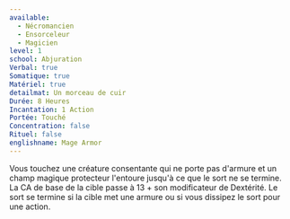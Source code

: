 ```yaml
---
available:
  - Nécromancien
  - Ensorceleur
  - Magicien
level: 1
school: Abjuration
Verbal: true
Somatique: true
Matériel: true
detailmat: Un morceau de cuir
Durée: 8 Heures
Incantation: 1 Action
Portée: Touché
Concentration: false
Rituel: false
englishname: Mage Armor
---
```

Vous touchez une créature consentante qui ne porte pas d'armure et un champ magique protecteur l'entoure jusqu'à ce que le sort ne se termine. La CA de base de la cible passe à 13 + son modificateur de Dextérité. Le sort se termine si la cible met une armure ou si vous dissipez le sort pour une action.
